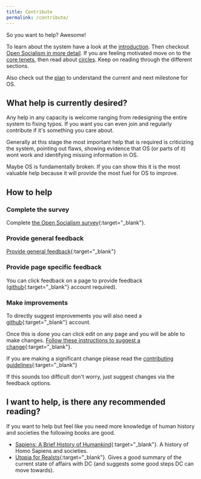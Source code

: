 ```yaml
---
title: Contribute
permalink: /contribute/
---
```


So you want to help? Awesome!

To learn about the system have a look at the [introduction](/introduction). Then checkout [Open Socialism in more detail](/open-socialism). If you are feeling motivated move on to the [core tenets](/open-socialism/core-tenets), then read about [circles](/open-socialism/hierarchy/circles). Keep on reading through the different sections.

Also check out the [plan](/plan) to understand the current and next milestone for OS.

## What help is currently desired?

Any help in any capacity is welcome ranging from redesigning the entire system to fixing typos. If you want you can even join and regularly contribute if it's something you care about.

Generally at this stage the most important help that is required is criticizing the system, pointing out flaws, showing evidence that OS (or parts of it) wont work and identifying missing information in OS.

Maybe OS is fundamentally broken. If you can show this it is the most valuable help because it will provide the most fuel for OS to improve.

## How to help

### Complete the survey

Complete [the Open Socialism survey](https://docs.google.com/forms/d/1fbNE7hpmryylvsILKRK18PYORs4Mxkf7qOLOkiFDww0/viewform){:target="_blank"}.

### Provide general feedback

[Provide general feedback](https://docs.google.com/forms/d/1FFv6d9JLqP23ZSKLjj63bPuzKtl6VaSRxqDM4VdFYdg/viewform){:target="_blank"}

### Provide page specific feedback

You can click feedback on a page to provide feedback ([github](https://github.com/join){:target="_blank"} account required).

### Make improvements

To directly suggest improvements you will also need a [github](https://github.com/join){:target="_blank"} account.

Once this is done you can click edit on any page and you will be able to make changes. [Follow these instructions to suggest a change](https://help.github.com/articles/editing-files-in-your-repository){:target="_blank"}.

If you are making a significant change please read the [contributing guidelines](https://github.com/open-socialism/open-socialism.github.io/blob/master/CONTRIBUTING.md){:target="_blank"}

If this sounds too difficult don't worry, just suggest changes via the feedback options.

## I want to help, is there any recommended reading?

If you want to help but feel like you need more knowledge of human history and societies the following books are good.

* [Sapiens: A Brief History of Humankind](https://www.amazon.com/Sapiens-Humankind-Yuval-Noah-Harari/dp/0062316095){:target="_blank"}. A history of Homo Sapiens and societies.
* [Utopia for Realsts](https://thecorrespondent.com/utopia-for-realists/){:target="_blank"}. Gives a good summary of the current state of affairs with DC (and suggests some good steps DC can move towards).
